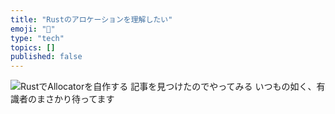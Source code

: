 ```yaml
---
title: "Rustのアロケーションを理解したい"
emoji: "🤖"
type: "tech"
topics: []
published: false
---
```


![RustでAllocatorを自作する](https://kanejaku.org/posts/2019/01/rust-custom-alloc-wasm/)
記事を見つけたのでやってみる
いつもの如く、有識者のまさかり待ってます
